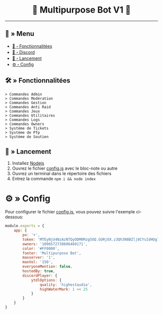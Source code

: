 <h1 align="center">🔗 Multipurpose Bot V1 🚀</h1>

---
## <a id="menu"></a>🔱 » Menu

- [🔰・Fonctionnalitées](#features)
- [🌌・Discord](https://discord.gg/SW5gzcW4Ux)
- [🎉・Lancement](#setup)
- [⚙・Config](#config)

## <a id="features"></a>🛠 » Fonctionnalitées

```
> Commandes Admin
> Commandes Modération
> Commandes Gestion
> Commandes Anti Raid
> Commandes Jeux
> Commandes Utilitaires
> Commandes Logs
> Commandes Owners
> Système de Tickets
> Système de Pfp
> Système de Soutien
```

## <a id="setup"></a> 📁 » Lancement

1. Installez [Nodejs](https://nodejs.org/ko/blog/release/v16.19.0/)
2. Ouvrez le fichier [config.js](https://github.com/xanero-studio/multipurpose-bot/blob/main/config.js) avec le bloc-note ou autre
3. Ouvrez un terminal dans le répertoire des fichiers
4. Entrez la commande `npm i && node index`

# <a id="config"></a>⚙ » Config

Pour configurer le fichier [config.js](https://github.com/xanero-studio/multipurpose-bot/blob/main/config.js), vous pouvez suivre l'exemple ci-dessous:

```js
module.exports = {
    app: {
        px: '+',
        token: 'MTEyNjU4NzAzNTQyODM0Mzg5OQ.GURjOX.z3Qh3N8BZlj8CYsIdHOg7GglBFQ8-KFxiErefo',
        owners: '1096572738606469171',
        color: '#FF0000',
        footer: 'Multipurpose Bot',
        maxserver: '1',
        maxVol: '150',
        everyoneMention: false,
        hostedBy: true,
        discordPlayer: {
            ytdlOptions: {
                quality: 'highestaudio',
                highWaterMark: 1 << 25
            }
        }
    }
}
```
